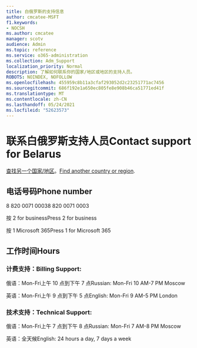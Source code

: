 ```yaml
---
title: 白俄罗斯的支持信息
author: cmcatee-MSFT
f1.keywords:
- NOCSH
ms.author: cmcatee
manager: scotv
audience: Admin
ms.topic: reference
ms.service: o365-administration
ms.collection: Adm_Support
localization_priority: Normal
description: 了解如何联系你的国家/地区或地区的支持人员。
ROBOTS: NOINDEX, NOFOLLOW
ms.openlocfilehash: 455959c8b11a3cfaf293052d2c23251771ac7456
ms.sourcegitcommit: 686f192e1a650ec805fe8e908b46ca51771ed41f
ms.translationtype: MT
ms.contentlocale: zh-CN
ms.lasthandoff: 05/24/2021
ms.locfileid: "52623573"
---
```

# <a name="contact-support-for-belarus"></a><span data-ttu-id="0737f-103">联系白俄罗斯支持人员</span><span class="sxs-lookup"><span data-stu-id="0737f-103">Contact support for Belarus</span></span>

<span data-ttu-id="0737f-104">[查找另一个国家/地区](../../business-video/get-help-support.md)。</span><span class="sxs-lookup"><span data-stu-id="0737f-104">[Find another country or region](../../business-video/get-help-support.md).</span></span>

## <a name="phone-number"></a><span data-ttu-id="0737f-105">电话号码</span><span class="sxs-lookup"><span data-stu-id="0737f-105">Phone number</span></span>
<span data-ttu-id="0737f-106">8 820 0071 0003</span><span class="sxs-lookup"><span data-stu-id="0737f-106">8 820 0071 0003</span></span>

<span data-ttu-id="0737f-107">按 2 for business</span><span class="sxs-lookup"><span data-stu-id="0737f-107">Press 2 for business</span></span>

<span data-ttu-id="0737f-108">按 1 Microsoft 365</span><span class="sxs-lookup"><span data-stu-id="0737f-108">Press 1 for Microsoft 365</span></span>

## <a name="hours"></a><span data-ttu-id="0737f-109">工作时间</span><span class="sxs-lookup"><span data-stu-id="0737f-109">Hours</span></span>
### <a name="billing-support"></a><span data-ttu-id="0737f-110">计费支持：</span><span class="sxs-lookup"><span data-stu-id="0737f-110">Billing Support:</span></span>

<span data-ttu-id="0737f-111">俄语：Mon-Fri上午 10 点到下午 7 点</span><span class="sxs-lookup"><span data-stu-id="0737f-111">Russian: Mon-Fri 10 AM-7 PM Moscow</span></span>

<span data-ttu-id="0737f-112">英语：Mon-Fri上午 9 点到下午 5 点</span><span class="sxs-lookup"><span data-stu-id="0737f-112">English: Mon-Fri 9 AM-5 PM London</span></span>

### <a name="technical-support"></a><span data-ttu-id="0737f-113">技术支持：</span><span class="sxs-lookup"><span data-stu-id="0737f-113">Technical Support:</span></span>

<span data-ttu-id="0737f-114">俄语：Mon-Fri上午 7 点到下午 8 点</span><span class="sxs-lookup"><span data-stu-id="0737f-114">Russian: Mon-Fri 7 AM-8 PM Moscow</span></span>

<span data-ttu-id="0737f-115">英语：全天候</span><span class="sxs-lookup"><span data-stu-id="0737f-115">English: 24 hours a day, 7 days a week</span></span>
